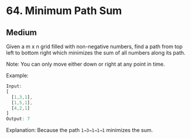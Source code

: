 # 64. Minimum Path Sum
## Medium

Given a m x n grid filled with non-negative numbers, find a path from top left to bottom right which minimizes the sum of all numbers along its path.

Note: You can only move either down or right at any point in time.

Example:
```javascript
Input:
[
  [1,3,1],
  [1,5,1],
  [4,2,1]
]
Output: 7
```

Explanation: Because the path `1→3→1→1→1` minimizes the sum.

